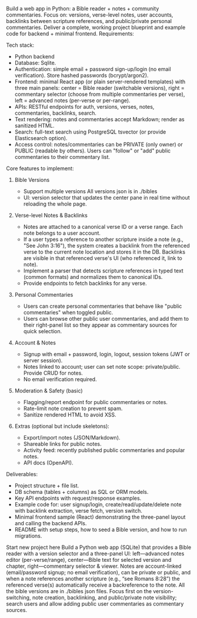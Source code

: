 Build a web app in Python: a Bible reader + notes + community commentaries. Focus on: versions, verse-level notes, user accounts, backlinks between scripture references, and public/private personal commentaries. Deliver a complete, working project blueprint and example code for backend + minimal frontend. Requirements:

Tech stack:
- Python backend
- Database: Sqlite.
- Authentication: simple email + password sign-up/login (no email verification). Store hashed passwords (bcrypt/argon2).
- Frontend: minimal React app (or plain server-rendered templates) with three main panels: center = Bible reader (switchable versions), right = commentary selector (choose from multiple commentaries per verse), left = advanced notes (per-verse or per-range).
- APIs: RESTful endpoints for auth, versions, verses, notes, commentaries, backlinks, search.
- Text rendering: notes and commentaries accept Markdown; render as sanitized HTML.
- Search: full-text search using PostgreSQL tsvector (or provide Elasticsearch option).
- Access control: notes/commentaries can be PRIVATE (only owner) or PUBLIC (readable by others). Users can "follow" or "add" public commentaries to their commentary list.

Core features to implement:
1. Bible Versions
   - Support multiple versions All versions json is in ./bibles
   - UI: version selector that updates the center pane in real time without reloading the whole page.

2. Verse-level Notes & Backlinks
   - Notes are attached to a canonical verse ID or a verse range. Each note belongs to a user account.
   - If a user types a reference to another scripture inside a note (e.g., "See John 3:16"), the system creates a backlink from the referenced verse to the current note location and stores it in the DB. Backlinks are visible in that referenced verse's UI (who referenced it, link to note).
   - Implement a parser that detects scripture references in typed text (common formats) and normalizes them to canonical IDs.
   - Provide endpoints to fetch backlinks for any verse.

3. Personal Commentaries
   - Users can create personal commentaries that behave like "public commentaries" when toggled public.
   - Users can browse other public user commentaries, and add them to their right-panel list so they appear as commentary sources for quick selection.

4. Account & Notes
   - Signup with email + password, login, logout, session tokens (JWT or server session).
   - Notes linked to account; user can set note scope: private/public. Provide CRUD for notes.
   - No email verification required.

5. Moderation & Safety (basic)
   - Flagging/report endpoint for public commentaries or notes.
   - Rate-limit note creation to prevent spam.
   - Sanitize rendered HTML to avoid XSS.

6. Extras (optional but include skeletons):
   - Export/import notes (JSON/Markdown).
   - Shareable links for public notes.
   - Activity feed: recently published public commentaries and popular notes.
   - API docs (OpenAPI).

Deliverables:
- Project structure + file list.
- DB schema (tables + columns) as SQL or ORM models.
- Key API endpoints with request/response examples.
- Example code for: user signup/login, create/read/update/delete note with backlink extraction, verse fetch, version switch.
- Minimal frontend sample (React) demonstrating the three-panel layout and calling the backend APIs.
- README with setup steps, how to seed a Bible version, and how to run migrations.


Start new project here Build a Python web app (SQLite) that provides a Bible reader with a version selector and a three-panel UI: left—advanced notes editor (per-verse/range), center—Bible text for selected version and chapter, right—commentary selector & viewer. Notes are account-linked (email/password signup; no email verification), can be private or public, and when a note references another scripture (e.g., “see Romans 8:28”) the referenced verse(s) automatically receive a backreference to the note. All the bible versions are in ./bibles json files. Focus first on the version-switching, note creation, backlinking, and public/private note visibility; search users and allow adding public user commentaries as commentary sources.